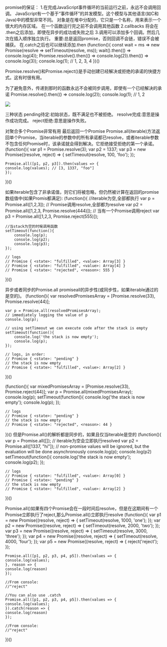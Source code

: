 promise的保证：
1.在完成JavaScript事件循环的当前运行之前，永远不会调用回调。
JavaScript有一个基于“事件循环”的并发模型。这个模型与其他语言(如C和Java)中的模型非常不同。
对象是在堆中分配的，它只是一个名称，用来表示一个很大的内存区域。
在一个函数运行完之前不会调用其他函数
2.callbacks 将会在 .then之后添加，即使在异步的成功或失败之后
3.调用可以添加多个回调。然后几次在插入顺序独立执行。
重要:总是返回promise，否则回调不会链，错误不会被捕获。
在.catch之后也可以继续添加.then
(function(){
    const wait = ms => new Promise(resolve => setTimeout(resolve, ms));
    wait().then(() => console.log(4));
    Promise.resolve().then(() => console.log(2)).then(() => console.log(3));
    console.log(1); // 1, 2, 3, 4
})()

Promise.resolve()和Promise.reject()是手动创建已经解决或拒绝的承诺的快捷方式。这有时很有用。


为了避免意外，传递到那时的函数永远不会被同步调用，即使有一个已经解决的承诺
Promise.resolve().then(() => console.log(2));
console.log(1); // 1, 2

![](1.png)


三种状态
pending待定:初始状态，既不满足也不被拒绝。
resolve完成:意思是操作成功完成。
reject拒绝:意思是操作失败。

对聚合多个Promise非常有用
最后返回一个Promise
Promise.all(iterable)方法返回单个Promise，当iterable的参数中的所有承诺都已resolve，或者iterable参数不包含任何Promise时，该承诺就会得到解决。它拒绝接受拒绝的第一个承诺。
(function(){
    var p1 = Promise.resolve(3);
    var p2 = 1337;
    var p3 = new Promise((resolve, reject) => {
    setTimeout(resolve, 100, 'foo');
    }); 

    Promise.all([p1, p2, p3]).then(values => { 
    console.log(values); // [3, 1337, "foo"] 
    });
})()


如果iterable包含了非承诺值，则它们将被忽略，但仍然被计算在返回的promise数组值中(如果Promis都满足):
(function(){
     //iterable为空,全部都执行
    var p = Promise.all([1,2,3]);
    // Promise调用resolve,全部都为resolve
    var p2 = Promise.all([1,2,3, Promise.resolve(444)]);
    // 当有一个Promise调用reject
    var p3 = Promise.all([1,2,3, Promise.reject(555)]);

    //当stack为空的时候调用函数
    setTimeout(function(){
        console.log(p);
        console.log(p2);
        console.log(p3);
    });

    // logs
    // Promise { <state>: "fulfilled", <value>: Array[3] }
    // Promise { <state>: "fulfilled", <value>: Array[4] }
    // Promise { <state>: "rejected", <reason>: 555 }
})()


异步或者同步的Promise.all
promiseall的异步性(或同步性，如果iterable通过的是空的)。
(function(){
    var resolvedPromisesArray = [Promise.resolve(33), Promise.resolve(44)];

    var p = Promise.all(resolvedPromisesArray);
    // immediately logging the value of p
    console.log(p);

    // using setTimeout we can execute code after the stack is empty
    setTimeout(function(){
        console.log('the stack is now empty');
        console.log(p);
    });

    // logs, in order:
    // Promise { <state>: "pending" } 
    // the stack is now empty
    // Promise { <state>: "fulfilled", <value>: Array[2] }
})()

(function(){
    var mixedPromisesArray = [Promise.resolve(33), Promise.reject(44)];
    var p = Promise.all(mixedPromisesArray);
    console.log(p);
    setTimeout(function(){
        console.log('the stack is now empty');
        console.log(p);
    });

    // logs
    // Promise { <state>: "pending" } 
    // the stack is now empty
    // Promise { <state>: "rejected", <reason>: 44 }
})()
但是Promise.all()的解析都是同步的，如果且仅当iterable是空的
(function(){
    var p = Promise.all([]); // iterable为空会立即执行resolved
    var p2 = Promise.all([1337, "hi"]); // non-promise values will be ignored, but the evaluation will be done asynchronously
    console.log(p);
    console.log(p2)
    setTimeout(function(){
        console.log('the stack is now empty');
        console.log(p2);
    });

    // logs
    // Promise { <state>: "fulfilled", <value>: Array[0] }
    // Promise { <state>: "pending" }
    // the stack is now empty
    // Promise { <state>: "fulfilled", <value>: Array[2] }
})()


Promise.all()如果有四个Promise会在一段时间后resolve，但是在这期间有一个Promise立即执行了reject,那么Promise.all()立即执行resolve
(function(){
    var p1 = new Promise((resolve, reject) => { 
    setTimeout(resolve, 1000, 'one'); 
    }); 
    var p2 = new Promise((resolve, reject) => { 
    setTimeout(resolve, 2000, 'two'); 
    });
    var p3 = new Promise((resolve, reject) => {
    setTimeout(resolve, 3000, 'three');
    });
    var p4 = new Promise((resolve, reject) => {
    setTimeout(resolve, 4000, 'four');
    });
    var p5 = new Promise((resolve, reject) => {
    reject('reject');
    });

    Promise.all([p1, p2, p3, p4, p5]).then(values => { 
    console.log(values);
    }, reason => {
    console.log(reason)
    });

    //From console:
    //"reject"

    //You can also use .catch
    Promise.all([p1, p2, p3, p4, p5]).then(values => { 
    console.log(values);
    }).catch(reason => { 
    console.log(reason)
    });

    //From console: 
    //"reject"
})()